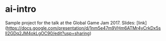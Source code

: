 # ai-intro
Sample project for the talk at the Global Game Jam 2017.
Slides: [link] (https://docs.google.com/presentation/d/1nm5e47m9VHm6ATMr4yCrkDx5slI2GDq2JM4okLgOC90/edit?usp=sharing)
